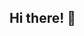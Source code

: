 ## Hi there! 👋
<!-- <link href="https://fonts.googleapis.com/css2?family=Lexend:wght@100..900&family=VT323&display=swap" rel="stylesheet">

<a href="https://saifq.co/" target="_blank" style="outline: 0; margin: 35px; display: flex; justify-content: center; align-items: center;">
<img src="https://readme-typing-svg.herokuapp.com?font=Chakra+Petch&weight=600&size=25&duration=3000&pause=2000&color=22F888&center=true&vCenter=true&width=400&height=100&lines=Hi%2C+I'm+Saif+Quazi;I'm+a+web+developer+and+designer!;Tap+here+to+visit+my+site!" alt="Typing SVG" />
<div id="waveEmoji">👋</div>
</a>

<p id="skillTxt">My Skills</p>

<p style="text-align: center; padding-inline: 30px;">
  <a href="https://skillicons.dev">
    <img src="https://skillicons.dev/icons?i=css,html,js,py,react,vite,p5js,md,svg,windows,vscode,codepen,replit,netlify,github,git,npm,dotnet,webflow,stackoverflow,gmail,instagram,notion,arduino&perline=12" />
  </a>
</p>

<style>
    html, body {
        width: 100vw;
        height: 200vh;
        padding: 0;
        margin: 0;
    }

    * {
        font-family: 'Lexend', serif;
    }
    
    a:hover {
        text-decoration: none;
    }

    #waveEmoji {
        width: 30px;
        height: 30px;
        margin-left: -30px;
        position: relative;
        font-size: 25px;
        text-align: center;
        display: flex;
        align-items: center;
        justify: content: center;
        transform: translateY(-5px);
        transform-origin: 85% 90%; 
        animation: fadeInOut 15s ease infinite, wave 15s ease infinite;
    }

    #skillTxt {
        width: 150px;
        height: 50px;
        position: relative;
        left: 50%;
        transform: translateX(-50%);
        display: flex;
        align-items: center;
        justify-content: center;
        font-size: 20px;
        font-weight: 200;
        font-style: italic;
        border-radius: 15px;
        background-color: #00000044;
    }

    @keyframes fadeInOut {
        0% {
            opacity: 0;
        } 19% {
            opacity: 1;
        } 31% {
            opacity: 1;
        } 34% {
            opacity: 0;
        } 100% {
            opacity: 0;
        }
    }

    @keyframes wave {
        0% {
            rotate: 0deg;
        } 19% {
            rotate: 0deg;
        } 20% {
            rotate: 12deg;
        } 22% {
            rotate: -12deg;
        } 24% {
            rotate: 8deg;
        } 26% {
            rotate: -8deg;
        } 28% {
            rotate: 4deg;
        } 26% {
            rotate: -4deg;
        } 31% {
            rotate: 0deg;
        } 100% {
            rotate: 0deg;
        }
    }
</style> -->